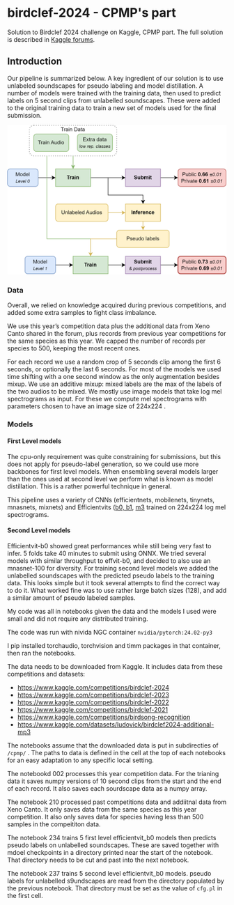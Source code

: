 # birdclef-2024 - CPMP's part

Solution to Birdclef 2024 challenge on Kaggle, CPMP part. The full solution is described in [Kaggle forums](https://www.kaggle.com/competitions/birdclef-2024/discussion/511905).

## Introduction 

Our pipeline is summarized below. A key ingredient of our solution is to use unlabeled soundscapes for pseudo labeling and model distillation. A number of models were trained with the training data, then used to predict labels on 5 second clips from unlabelled soundscapes. These were added to the original training data to train a new set of models used for the final submission. 

![](pipe.png)

### Data

Overall, we relied on knowledge acquired during previous competitions, and added some extra samples to fight class imbalance.

We use this year’s competition data plus the additional data from Xeno Canto shared in the forum, plus records from previous year competitions for the same species as this year. We capped the number of records per species to 500, keeping the most recent ones.

For each record we use a random crop of 5 seconds clip among the first 6 seconds, or optionally the last 6 seconds. For most of the models we used time shifting with a one second window as the only augmentation besides mixup. We use an additive mixup: mixed labels are the max of the labels of the two audios to be mixed.
We mostly use image models that take log mel spectrograms as input. For these we compute mel spectrograms with parameters chosen to have an image size of 224x224 .

### Models

#### First Level models

The cpu-only requirement was quite constraining for submissions, but this does not apply for pseudo-label generation, so we could use more backbones for first level models. When ensembling several models larger than the ones used at second level we perform what is known as model distillation. This is a rather powerful technique in general.

This pipeline uses a variety of CNNs (efficientnets, mobilenets, tinynets, mnasnets, mixnets) and Efficientvits ([b0, b1](https://arxiv.org/pdf/2205.14756), [m3](https://arxiv.org/pdf/2305.07027) trained on 224x224 log mel spectrograms.

#### Second Level models

Efficientvit-b0 showed great performances while still being very fast to infer. 5 folds take 40 minutes to submit using ONNX. We tried several models with similar throughput to effvit-b0, and decided to also use an mnasnet-100 for diversity. For training second level models we added the unlabelled soundscapes with the predicted pseudo labels to the training data. This looks simple but it took several attempts to find the correct way to do it. What worked fine was to use rather large batch sizes (128), and add a similar amount of pseudo labeled samples. 



My code was all in notebooks given the data and the models I used were small and did not require any distributed training.

The code was run with nivida NGC container `nvidia/pytorch:24.02-py3`

I pip installed torchaudio, torchvision and timm packages in that container, then ran the notebooks.

The data needs to be downloaded from Kaggle. It includes data from these competitions and datasets:

- https://www.kaggle.com/competitions/birdclef-2024
- https://www.kaggle.com/competitions/birdclef-2023
- https://www.kaggle.com/competitions/birdclef-2022
- https://www.kaggle.com/competitions/birdclef-2021
- https://www.kaggle.com/competitions/birdsong-recognition
- https://www.kaggle.com/datasets/ludovick/birdclef2024-additional-mp3

The notebooks assume that the downloaded data is put in subdirecties of `/cpmp/` . The paths to data is defined in the cell at the top of each notebooks for an easy adaptation to any specific local setting.

The notebookd 002 processes this year competition data. For the trianing data it saves numpy versions of 10 second clips from the start and the end of each record. It also saves each sourdscape data as a numpy array.

The notebook 210 processed past competitions data and addiitnal data from Xeno Canto. It only saves data from the same species as this year competition. It also only saves data for species having less than 500 samples in the compeititon data. 

The notebook 234 trains 5 first level efficientvit_b0 models then predicts pseudo labels on unlabelled soundscapes. These are saved together with mdoel checkpoints in a directory printed near the start of the notebook. That directory needs to be cut and past into the next notebook.

The notebook 237 trains 5 second level efficientvit_b0 models. pseudo labels for unlabelled s9undscapes are read from the directory populated by the previous notebook. That directory must be set as the value of `cfg.pl` in the first cell.

